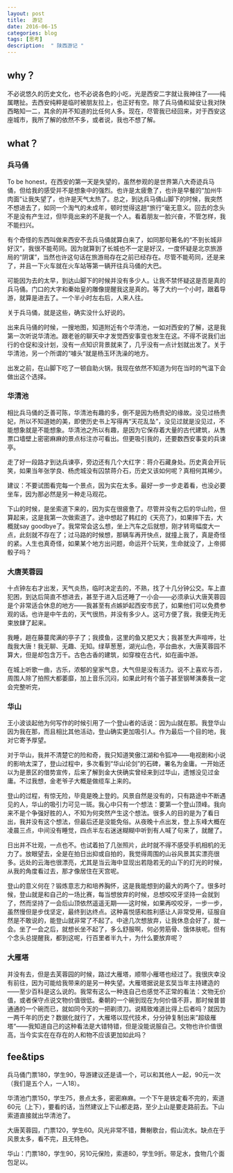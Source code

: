 ```yaml
---
layout: post
title:  游记
date: 2016-06-15
categories: blog
tags: [思考]
description:  " 陕西游记 "
---
```

## why？
不必说悠久的历史文化，也不必说各色的小吃，光是西安二字就让我神往了——纯属瞎扯。去西安纯粹是临时被朋友拉上，也正好有空。除了兵马俑和延安让我对陕西略知一二，其余的并不知道的比任何人多。现在，尽管我已经回来，对于西安这座城市，我所了解的依然不多，或者说，我也不想了解。

## what？

### 兵马俑
To be honest，在西安的第一天是失望的，虽然参观的是世界第八大奇迹兵马俑，但给我的感受并不是想象中的强烈。也许是太疲惫了，也许是早餐的“加州牛肉面”让我失望了，也许是天气太热了。总之，到达兵马俑山脚下的时候，我突然不想进去了，如同一个淘气的未成年，顿时觉得这趟“旅行”毫无意义。回去的念头不是没有产生过，但毕竟出来的不是我一个人。看着朋友一脸兴奋，不管怎样，我不能扫兴。

有个奇怪的东西叫做来西安不去兵马俑就算白来了，如同那句著名的“不到长城非好汉”，我很不能苟同。因为就算到了长城也不一定是好汉，一度怀疑是北京旅游局的“阴谋”，当然也许这句话在旅游局存在之前已经存在。尽管不能苟同，还是来了，并且一下火车就在火车站等第一辆开往兵马俑的大巴。

可能因为去的太早，到达山脚下的时候并没有多少人。让我不禁怀疑这是否是真的兵马俑。门口的大字和秦始皇的雕像提醒我这是真的。等了大约一个小时，跟着导游，就算是进去了。一个半小时左右后，人来人往。

关于兵马俑，就是这些，确实没什么好说的。

出来兵马俑的时候，一搜地图，知道附近有个华清池，一如对西安的了解，这是我第一次听说华清池。跟老爸的聊天中才发觉西安事变也发生在这。不得不说我们出行的仓促和没计划，没有一点知识背景就来了，几乎没有一点计划就出发了。关于华清池，另一个所谓的“噱头”就是杨玉环洗澡的地方。

出发之前，在山脚下吃了一顿自助火锅，我现在依然不知道为何在当时的气温下会做出这个选择。

### 华清池
相比兵马俑的乏善可陈，华清池有趣的多，倒不是因为杨贵妃的缘故。没见过杨贵妃，所以不知道她的美，即使历史书上写得再“天花乱坠”，没见过就是没见过，不能想象就是不能想象。华清池之所以有趣，是因为它保存着大量的古代建筑，从售票口墙壁上密密麻麻的景点标注亦可看出。但更吸引我的，还要数西安事变的兵谏亭。

走了好一段路才到达兵谏亭，旁边还有几个大红字：蒋介石藏身处。历史真会开玩笑，如果当年张学良、杨虎城没有囚禁蒋介石，历史又该如何呢？真相何其稀少。

建议：不要试图看完每一个景点，因为实在太多。最好一步一步走着看，也没必要坐车，因为那必然是另一种走马观花。

下山的时候，是坐索道下来的，因为实在很疲惫了。尽管并没有之后的华山险，但算起来，这是我第一次做索道了。途中想起了韩红的《天亮了》，如果摔下去，大概就say goodbye了。我常常会这么想，坐上汽车之后就想，刚才转弯幅度大一点，此刻就不存在了；过马路的时候想，那辆车再开快点，就撞上我了，真是奇怪的紧。人生也真奇怪，如果某个地方出问题，命运开个玩笑，生命就没了，上帝掷骰子吗？

### 大唐芙蓉园
十点钟左右才出发，天气炎热，临时决定去的，不熟，找了十几分钟公交。车上直犯困，到达后简直不想进去，甚至于进入后还睡了一小会——必须承认大唐芙蓉园是个非常适合休息的地方——我甚至有点嫉妒起西安市民了，如果他们可以免费参观的话。也许是中午去的，天气很热，并没有多少人。这可方便了我，我便无拘无束放肆了起来。

我睡，趟在藤蔓爬满的亭子了；我摸鱼，这里的鱼又肥又大；我甚至大声喧哗，壮哉我大唐！我无聊、无趣、无知。绿草葱葱，湖光山色，亭台曲水，大唐芙蓉园不算大，但是却包含万千。古色古香的建筑，如穿梭在古代，如在画中游。

在城上听歌一曲，古乐，浓郁的皇家气息，大气但是没有活力。说不上喜欢与否，周围人除了拍照大都萎靡，加上音乐沉闷，如果此时有个笛子甚至钢琴演奏我一定会完整听完，

### 华山
王小波谈起他为何写作的时候引用了一个登山者的话说：因为山就在那。我登华山因为我在那，而且相比其他活动，登山确实更加吸引人。作为最后一个目的地，我对它寄予厚望。

对于华山，我并不清楚它的险和奇，我只知道笑傲江湖和令狐冲——电视剧和小说的影响太深了，登山过程中，多次看到“华山论剑”的石碑，署名为金庸。一开始还以为是景区的借势宣传，后来了解到金大侠确实曾经来到过华山，遗憾没见过金庸。不过我想，金老爷子大概是做缆车上来的。

登山的过程，有惊无险，毕竟是晚上登的。风景自然是没有的，只有路途中不断遇见的人，华山的吸引力可见一斑。我心中只有一个想法：要第一个登山顶峰。我向来不是个争强好胜的人，不知为何突然产生这个想法。很多人的目的是为了看日出，我并没有这个想法，但最后还是没能免俗。从夜晚十点出发，登上东峰大概在凌晨三点，中间没有睡觉，四点半左右迷迷糊糊中听到有人喊了句来了，就醒了。

日出并不壮观，一点也不。也试着拍了几张照片，此时就不得不感受手机相机的无力了。放眼望去，全是在拍日出抑或自拍的，我觉得周围的山谷风景其实漂亮很多。远处的云海也很漂亮，尤其是当云海中显现出若隐若无的山下的灯光的时候，从我的角度看过去，那才像居住在天宫呢。

登山的意义何在？锻炼意志力和培养胸怀，这是我能想到的最大的两个了。很多时候，登山就是和自己的一场比赛，每当想放弃的时候，总想咬咬牙坚持一会就到了，然而坚持了一会后山顶依然遥遥无期——这时候，如果再咬咬牙，一步一步，虽然慢但是步伐坚定，最终到达终点。这种喜悦感和胜利感让人非常受用，征服自然是不敢说的，能登山就非常了不起了。中途几次想放弃，让我休息会好了，就一会。坐了一会之后，就想长坐不起了，多么舒服啊，何必劳筋骨、饿体肤呢。但有个念头总提醒我，都到这呢，行百里者半九十，为什么要放弃呢？

### 大雁塔
并没有去，但是去芙蓉园的时候，路过大雁塔，顺带小雁塔也经过了。我很庆幸没有前往，因为可能给我带来的是另一种失望。大雁塔据说是玄奘当年主持建造的——至少百科是这么说的。我常有这么一种连自己也感觉不正常的看法：文物无价值，或者保守点说文物价值很低。秦朝的一个碗到现在为何价值不菲，那时候普普通通的一个碗而已，就如同今天的一把剃须刀。说精致难道比得上后者吗？就因为一两千年的历史？数据化就行了，大雁塔以现代技术，分分钟复制出来”超级雁塔“——我知道自己的这种看法是大错特错，但是没能说服自己。文物也许价值很高，当今实实在在存在的人和物不应该更加如此吗？

## fee&tips
兵马俑门票180，学生90，导游建议还是请一个，可以和其他人一起，90元一次（我们是五个人，一人18）。

华清池门票150，学生75，景点太多，密密麻麻。一个下午是铁定看不完的，索道60元（上下），要看的话，当然建议上下山都走路，至少上山是要走路前去。下山索道直接就出华清池了。

大唐芙蓉园，门票120，学生60。风光非常不错，舞榭歌台，假山流水。缺点在于风景太多，看不完，且无特色。

华山：门票180，学生90，另10元保险，索道80，学生9折。带足水，食物几个面包足以。
